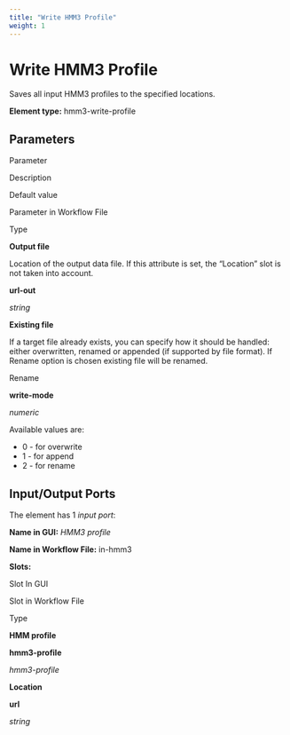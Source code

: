 ```yaml
---
title: "Write HMM3 Profile"
weight: 1
---
```



# Write HMM3 Profile

Saves all input HMM3 profiles to the specified locations.

**Element type:** hmm3-write-profile

Parameters
----------

Parameter

Description

Default value

Parameter in Workflow File

Type

**Output file**

Location of the output data file. If this attribute is set, the “Location” slot is not taken into account.



**url-out**

_string_

**Existing file**

If a target file already exists, you can specify how it should be handled: either overwritten, renamed or appended (if supported by file format). If Rename option is chosen existing file will be renamed.

Rename

**write-mode**

_numeric_

Available values are:

*   0 - for overwrite
*   1 - for append
*   2 - for rename

Input/Output Ports
------------------

The element has 1 _input port_:

**Name in GUI:** _HMM3 profile_

**Name in Workflow File:** in-hmm3

**Slots:**

Slot In GUI

Slot in Workflow File

Type

**HMM profile**

**hmm3-profile**

_hmm3-profile_

**Location**

**url**

_string_
